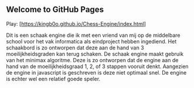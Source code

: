 ## Welcome to GitHub Pages

Play: [https://kingb0o.github.io/Chess-Engine/index.html]

Dit is een schaak engine die ik met een vriend van mij op de middelbare school voor het vak informatica als eindproject hebben ingediend. 
Het schaakbord is zo ontworpen dat deze aan de hand van 3 moeilijkheidsgraden kan terug schaken. De schaak engine maakt gebruik van het minimax algoritme. 
Deze is zo ontworpen dat de engine aan de hand van de moeilijkheidsgraad 1, 2, of 3 stappen vooruit denkt. Aangezien de engine in javascript is geschreven 
is deze niet optimaal snel. De engine is echter wel een relatief goede speler.

